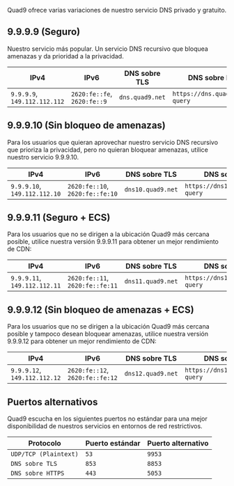 Quad9 ofrece varias variaciones de nuestro servicio DNS privado y gratuito.

## 9.9.9.9 (Seguro)

Nuestro servicio más popular. Un servicio DNS recursivo que bloquea amenazas y da prioridad a la privacidad.

| IPv4                        | IPv6                             | DNS sobre TLS    | DNS sobre HTTPS |
| --------------------------- | -------------------------------- | --------------- | -------------- |
| `9.9.9.9`, `149.112.112.112`| `2620:fe::fe`, `2620:fe::9`      | `dns.quad9.net` | `https://dns.quad9.net/dns-query` |

## 9.9.9.10 (Sin bloqueo de amenazas)

Para los usuarios que quieran aprovechar nuestro servicio DNS recursivo que prioriza la privacidad, pero no quieran bloquear amenazas, utilice nuestro servicio 9.9.9.10.

| IPv4                        | IPv6                             | DNS sobre TLS    | DNS sobre HTTPS |
| --------------------------- | -------------------------------- | --------------- | -------------- |
| `9.9.9.10`, `149.112.112.10`| `2620:fe::10`, `2620:fe::fe:10`  | `dns10.quad9.net` | `https://dns10.quad9.net/dns-query` |

## 9.9.9.11 (Seguro + ECS)

Para los usuarios que no se dirigen a la ubicación Quad9 más cercana posible, utilice nuestra versión 9.9.9.11 para obtener un mejor rendimiento de CDN:


| IPv4                        | IPv6                             | DNS sobre TLS    | DNS sobre HTTPS |
| --------------------------- | -------------------------------- | --------------- | -------------- |
| `9.9.9.11`, `149.112.112.11`| `2620:fe::11`, `2620:fe::fe:11`  | `dns11.quad9.net` | `https://dns11.quad9.net/dns-query` |

## 9.9.9.12 (Sin bloqueo de amenazas + ECS)

Para los usuarios que no se dirigen a la ubicación Quad9 más cercana posible y tampoco desean bloquear amenazas, utilice nuestra versión 9.9.9.12 para obtener un mejor rendimiento de CDN:

| IPv4                        | IPv6                             | DNS sobre TLS    | DNS sobre HTTPS |
| --------------------------- | -------------------------------- | --------------- | -------------- |
| `9.9.9.12`, `149.112.112.12`| `2620:fe::12`, `2620:fe::fe:12`  | `dns12.quad9.net` | `https://dns12.quad9.net/dns-query` |

## Puertos alternativos

Quad9 escucha en los siguientes puertos no estándar para una mejor disponibilidad de nuestros servicios en entornos de red restrictivos.

| Protocolo | Puerto estándar | Puerto alternativo
| --------------------------- | ------------------ | ------------- | 
| `UDP/TCP (Plaintext)`       | `53`               | `9953` | 
| `DNS sobre TLS`              | `853`              | `8853` |
| `DNS sobre HTTPS`            | `443`              | `5053` |
